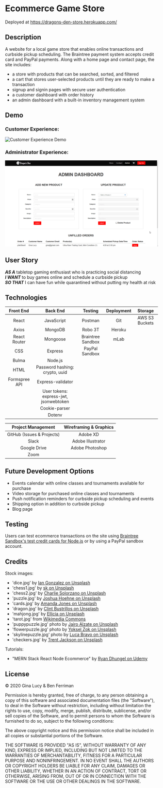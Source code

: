 # Ecommerce Game Store

Deployed at https://dragons-den-store.herokuapp.com/

## Description

A website for a local game store that enables online transactions and curbside pickup scheduling. The Braintree payment system accepts credit card and PayPal payments. Along with a home page and contact page, the site includes:

- a store with products that can be searched, sorted, and filtered
- a cart that stores user-selected products until they are ready to make a transaction
- signup and signin pages with secure user authentication
- a customer dashboard with order history
- an admin dashboard with a built-in inventory management system

## Demo

### Customer Experience:

![Customer Experience Demo](reference/demo-gifs/Ecommerce-Demo-large.gif)

### Administrator Experience:

![Administrator Experience Demo](reference/demo-gifs/Ecommerce-Admin-Demo-large.gif)

## User Story

**_AS A_** tabletop gaming enthusiast who is practicing social distancing<br />
**_I WANT_** to buy games online and schedule a curbside pickup<br />
**_SO THAT_** I can have fun while quarantined without putting my health at risk

## Technologies

|   Front End   |                Back End                |      Testing      | Deployment |    Storage     |
| :-----------: | :------------------------------------: | :---------------: | :--------: | :------------: |
|     React     |               JavaScript               |      Postman      |    Git     | AWS S3 Buckets |
|     Axios     |                MongoDB                 |      Robo 3T      |   Heroku   |                |
| React Router  |                Mongoose                | Braintree Sandbox |    mLab    |                |
|      CSS      |                Express                 |  PayPal Sandbox   |            |                |
|     Bulma     |                Node.js                 |                   |            |                |
|     HTML      |     Password hashing: crypto, uuid     |                   |            |                |
| Formspree API |           Express-validator            |                   |            |                |
|               | User tokens: express-jwt, jsonwebtoken |                   |            |                |
|               |             Cookie-parser              |                   |            |                |
|               |                 Dotenv                 |                   |            |                |

|     Project Management     | Wireframing & Graphics |
| :------------------------: | :--------------------: |
| GitHub (Issues & Projects) |        Adobe XD        |
|           Slack            |   Adobe Illustrator    |
|        Google Drive        |    Adobe Photoshop     |
|            Zoom            |                        |

## Future Development Options

- Events calendar with online classes and tournaments available for purchase
- Video storage for purchased online classes and tournaments
- Push notification reminders for curbside pickup scheduling and events
- Shipping option in addition to curbside pickup
- Blog page

## Testing

Users can test ecommerce transactions on the site using [Braintree Sandbox's test credit cards for Node.js](https://developers.braintreepayments.com/guides/credit-cards/testing-go-live/node) or by using a PayPal sandbox account.

## Credits

Stock images:

- 'dice.jpg' by [Ian Gonzalez on Unsplash](https://unsplash.com/photos/oVXMtsMejqo)
- 'chess1.jpg' by [sk on Unsplash](https://unsplash.com/photos/CNBRg1K9QvQ)
- 'chess2.jpg' by [Charlie Solorzano on Unsplash](https://unsplash.com/photos/aeXK1IeVVoI)
- 'puzzle.jpg' by [Joshua Hoehne on Unsplash](https://unsplash.com/photos/jAomkJlKwPI)
- 'cards.jpg' by [Amanda Jones on Unsplash](https://unsplash.com/photos/P787-xixGio)
- 'dragon.jpg' by [Clint Bustrillos on Unsplash](https://unsplash.com/photos/X-A-LJVAhzk)
- 'mahjong.jpg' by [Ellicia on Unsplash](https://unsplash.com/photos/rMm0dChKUaI)
- 'tarot.jpg' from [Wikimedia Commons](https://commons.wikimedia.org/wiki/Category:Sola-Busca_tarot_deck)
- 'puppypuzzle.jpg' photo by [Jairo Alzate on Unsplash](https://unsplash.com/photos/sssxyuZape8)
- 'flowerpuzzle.jpg' photo by [Yoksel Zok on Unsplash](https://unsplash.com/photos/QathkdBonnY)
- 'skylinepuzzle.jpg' photo by [Luca Bravo on Unsplash](https://unsplash.com/photos/_QdFx92MO2U)
- 'checkers.jpg' by [Trent Jackson on Unsplash](https://unsplash.com/photos/KeLlkIwg038)

Tutorials:

- "MERN Stack React Node Ecommerce" by [Ryan Dhungel on Udemy](https://www.udemy.com/course/react-node-ecommerce/)

## License

© 2020 Gina Lucy & Ben Ferriman

Permission is hereby granted, free of charge, to any person obtaining a copy of this software and associated documentation files (the "Software"), to deal in the Software without restriction, including without limitation the rights to use, copy, modify, merge, publish, distribute, sublicense, and/or sell copies of the Software, and to permit persons to whom the Software is furnished to do so, subject to the following conditions:

The above copyright notice and this permission notice shall be included in all copies or substantial portions of the Software.

THE SOFTWARE IS PROVIDED "AS IS", WITHOUT WARRANTY OF ANY KIND, EXPRESS OR IMPLIED, INCLUDING BUT NOT LIMITED TO THE WARRANTIES OF MERCHANTABILITY, FITNESS FOR A PARTICULAR PURPOSE AND NONINFRINGEMENT. IN NO EVENT SHALL THE AUTHORS OR COPYRIGHT HOLDERS BE LIABLE FOR ANY CLAIM, DAMAGES OR OTHER LIABILITY, WHETHER IN AN ACTION OF CONTRACT, TORT OR OTHERWISE, ARISING FROM, OUT OF OR IN CONNECTION WITH THE SOFTWARE OR THE USE OR OTHER DEALINGS IN THE SOFTWARE.

